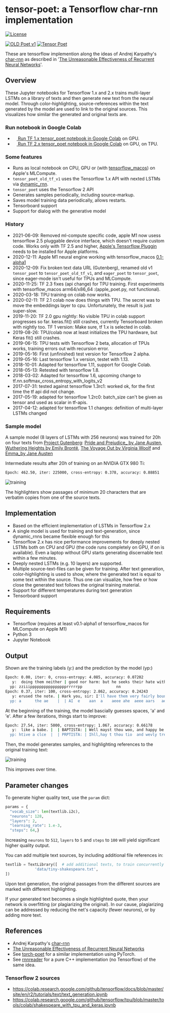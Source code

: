 # tensor-poet: a Tensorflow char-rnn implementation

[![License](http://img.shields.io/badge/license-MIT-brightgreen.svg?style=flat)](LICENSE)
<!--
[![alt text](image link)](web link)
-->
[![OLD Poet v1](https://img.shields.io/badge/TF%201%20Google%20Colab-Old%20tensor%20Poet%20tf%20v1-yellow.svg)](https://colab.research.google.com/github/domschl/tensor-poet/blob/master/tensor_poet_old_tf_v1.ipynb)
[![Tensor Poet](https://img.shields.io/badge/TF%202%20Google%20Colab-Tensor%20Poet-yellow.svg)](https://colab.research.google.com/github/domschl/tensor-poet/blob/master/tensor_poet.ipynb)

These are tensorflow implemention along the ideas of Andrej Karpathy's [char-rnn](https://github.com/karpathy/char-rnn) as described in '[The Unreasonable Effectiveness of Recurrent Neural Networks](http://karpathy.github.io/2015/05/21/rnn-effectiveness/)'.

## Overview

These Jupyter notebooks for Tensorflow 1.x and 2.x trains multi-layer LSTMs on a library of texts and then generate
new text from the neural model. Through color-highlighting, source-references within
the text generated by the model are used to link to the original sources. This visualizes
how similar the generated and original texts are.

### Run notebook in Google Colab

* <a href="https://colab.research.google.com/github/domschl/tensor-poet/blob/master/tensor_poet_old_tf_v1.ipynb"><img src="https://www.tensorflow.org/images/colab_logo_32px.png" height="12" width="12" /> Run TF 1.x tensor_poet notebook in Google Colab</a> on GPU.
* <a href="https://colab.research.google.com/github/domschl/tensor-poet/blob/master/tensor_poet.ipynb"><img src="https://www.tensorflow.org/images/colab_logo_32px.png" height="12" width="12" /> Run TF 2.x tensor_poet notebook in Google Colab</a> on GPU, on TPU.

### Some features

* Runs as local notebook on CPU, GPU or (with [tensorflow_macos](https://github.com/apple/tensorflow_macos)) on Apple's MLCompute.
* `tensor_poet_old_tf_v1` uses the Tensorflow 1.x API with nexted LSTMs via [dynamic_rnn](https://www.tensorflow.org/versions/r1.1/api_docs/python/nn/recurrent_neural_networks).
* `tensor_poet` uses the Tensorflow 2 API
* Generates samples periodically, including source-markup.
* Saves model training data periodically, allows restarts.
* Tensorboard support
* Support for dialog with the generative model

### History

* 2021-06-09: Removed ml-compute specific code, apple M1 now usess tensorflow 2.5 pluggable device interface, which doesn't require custom code. Works only with TF 2.5 and higher, [Apple's Tensorflow Pluggin](https://developer.apple.com/metal/tensorflow-plugin/) needs to be installed for Apple platforms.
* 2020-12-11: Apple M1 neural engine working with tensorflow_macos [0.1-alpha1](https://github.com/apple/tensorflow_macos)
* 2020-12-09: Fix broken text data URL (Gutenberg), renamed old v1 `tensor_poet` to `tensor_poet_old_tf_v1`, and `eager_poet` to `tensor_poet`, since eager-mode isn't useful for TPUs and MLCompute.
* 2020-11-25: TF 2.3 fixes (api change) for TPU training. First experiments with tensorflow_macos arm64/x86_64 :(apple_poet.py, not functional).
* 2020-03-18: TPU training on colab now works.
* 2020-02-11: TF 2.1 colab now does things with TPU. The secret was to move the embeddings layer to cpu.
Unfortunately, the result is just super-slow.
* 2019-11-20: TF 2.0 gpu nightly: No visible TPU in colab support progresses so far. keras.fit() still crashes, currently Tensorboard broken with nightly too.
TF 1 version: Make sure, tf 1.x is selected in colab.
* 2019-08-26: TPU/colab now at least initializes the TPU hardware, but Keras fit() still crashes.
* 2019-06-15: TPU tests with Tensorflow 2 beta, allocation of TPUs works, training errors out with recursion error.
* 2019-05-16: First (unfinished) test version for Tensorflow 2 alpha.
* 2019-05-16: Last tensorflow 1.x version, testet with 1.13.
* 2018-10-01: Adapted for tensorflow 1.11, support for Google Colab.
* 2018-05-13: Retested with tensorflow 1.8.
* 2018-03-02: Adapted for tensorflow 1.6, upcoming change to tf.nn.softmax_cross_entropy_with_logits_v2
* 2017-07-31: tested against tensorflow 1.3rc1: worked ok, for the first time the tf api did not change.
* 2017-05-19: adapted for tensorflow 1.2rc0: batch_size can't be given as tensor and used as scalar in tf-apis.
* 2017-04-12: adapted for tensorflow 1.1 changes: definition of multi-layer LSTMs changed

### Sample model

A sample model (8 layers of LSTMs with 256 neurons) was trained for 20h on four texts from [Project Gutenberg](http://www.gutenberg.org): [Pride and Prejudice_ by Jane Austen](http://www.gutenberg.org/ebooks/42671), [Wuthering Heights by Emily Brontë](http://www.gutenberg.org/ebooks/768), [The Voyage Out by Virginia Woolf](http://www.gutenberg.org/ebooks/144) and [Emma_by Jane Austen](http://www.gutenberg.org/ebooks/158)

Intermediate results after 20h of training on an NVIDIA GTX 980 Ti:

```bash
Epoch: 462.50, iter: 225000, cross-entropy: 0.378, accuracy: 0.88851
```

![training](doc/images/training.png)

The highlighters show passages of minimum 20 characters that are verbatim copies from one of the source texts.

## Implementation

* Based on the efficient implementation of LSTMs in Tensorflow 2.x
* A single model is used for training and text-generation, since dynamic_rnns became flexible enough for this
* Tensorflow 2.x has nice performance improvements for deeply nested LSTMs both on CPU and GPU (the code runs completely on GPU, if on is available). Even a laptop without GPU starts generating discernable text within a few minutes.
* Deeply nested LSTMs (e.g. 10 layers) are supported.
* Multiple source-text-files can be given for training. After text generation, color-highlighting is used to show, where the generated text is equal to some text within the source. Thus one can visualize, how free or how close the generated text follows the original training material.
* Support for different temperatures during text generation
* Tensorboard support

## Requirements

* Tensorflow (requires at least v0.1-alpha1 of tensorflow_macos for MLCompute on Apple M1)
* Python 3
* Jupyter Notebook

## Output

Shown are the training labels (y:) and the prediction by the model (yp:)

```bash
Epoch: 0.00, iter: 0, cross-entropy: 4.085, accuracy: 0.07202
   y:  doing them neither | good nor harm: but he seeks their hate with
  yp: zziiipppppppppppppppprrrrrpp               nn
Epoch: 0.37, iter: 100, cross-entropy: 2.862, accuracy: 0.24243
   y: erused the note. | Hark you, sir: I'll have them very fairly bound
  yp: a      the ae    |  | AI  e    aan  a    aeee ahe  aeee aars   aeu
```

At the beginning of the training, the model bascially guesses spaces, 'a' and 'e'. After a few iterations, things start to improve:

```bash
Epoch: 27.54, iter: 5000, cross-entropy: 1.067, accuracy: 0.66178
   y:  like a babe. |  | BAPTISTA: | Well mayst thou woo, and happy be thy speed! | But be thou arm'd for some
  yp: htive a clce  |  | PRPTISTA: | Ihll,hay t thou tio  and wevly trethe fteacy |  | ut wy theu srt'd aor hume
```

Then, the model generates samples, and highlighting references to the original training text:

![training](doc/images/trainbeginning.png)

This improves over time.

## Parameter changes

To generate higher quality text, use the `param` dict:

```python
params = {
  "vocab_size": len(textlib.i2c),
  "neurons": 128,
  "layers": 2,
  "learning_rate": 1.e-3,
  "steps": 64,}
```

Increasing `neurons` to `512`, `layers` to `5` and `steps` to `100` will yield significant higher quality output.

You can add multiple text sources, by including additional file references in:

```python
textlib = TextLibrary([  # add additional texts, to train concurrently on multiple srcs:
             'data/tiny-shakespeare.txt',
])
```

Upon text generation, the original passages from the different sources are marked with different highlighting.

If your generated text becomes a single highlighted quote, then your network is overfitting (or plagiarizing the original). In our cause, plagiarizing can be addressed by reducing the net's capacity (fewer neurons), or by adding more text.

## References

* Andrej Karpathy's [char-rnn](https://github.com/karpathy/char-rnn)
* [The Unreasonable Effectiveness of Recurrent Neural Networks](http://karpathy.github.io/2015/05/21/rnn-effectiveness/)
* See [torch-poet](https://github.com/domschl/torch-poet) for a similar implementation using PyTorch.
* See [rnnreader](https://github.com/domschl/syncognite/tree/master/rnnreader) for a pure C++ implementation (no Tensorflow) of the same idea.

### Tensorflow 2 sources

* <https://colab.research.google.com/github/tensorflow/docs/blob/master/site/en/r2/tutorials/text/text_generation.ipynb>
* <https://colab.research.google.com/github/tensorflow/tpu/blob/master/tools/colab/shakespeare_with_tpu_and_keras.ipynb>
